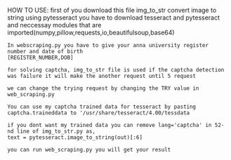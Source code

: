 HOW TO USE:
    first of you download this file 
    img_to_str convert image to string using pytesseract 
    you have to download tesseract and pytesseract and neccessay modules that are imported(numpy,pillow,requests,io,beautifulsoup,base64)
    
    In webscraping.py you have to give your anna university register number and date of birth
    [REGISTER_NUMBER,DOB]

    for solving captcha, img_to_str file is used if the captcha detection was failure it will make the another request until 5 request

    we can change the trying request by changing the TRY value in web_scraping.py

    You can use my captcha trained data for tesseract by pasting captcha.traineddata to '/usr/share/tesseract/4.00/tessdata

    if you dont want my trained data you can remove lang='captcha' in 52-nd line of img_to_str.py as,
    text = pytesseract.image_to_string(out)[:6]

    you can run web_scraping.py you will get your result